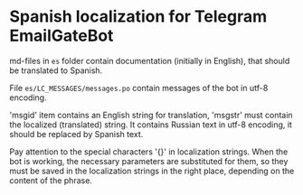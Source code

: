 # Spanish localization for Telegram EmailGateBot

md-files in `es` folder contain documentation (initially in English), that should be translated to Spanish.

File `es/LC_MESSAGES/messages.po` contain messages of the bot in utf-8 encoding.

'msgid' item contains an English string for translation, 'msgstr' must contain the localized (translated) string. It contains Russian text in utf-8 encoding, it should be replaced by Spanish text.

Pay attention to the special characters '{}' in localization strings.
When the bot is working, the necessary parameters are substituted for them, so they must be saved in the localization strings in the right place, depending on the content of the phrase.

